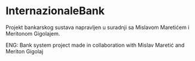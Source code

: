 # InternazionaleBank

Projekt bankarskog sustava napravljen u suradnji sa Mislavom Maretićem i Meritonom Gigolajem.


ENG:
Bank system project made in collaboration with Mislav Maretić and Meriton Gigolaj
